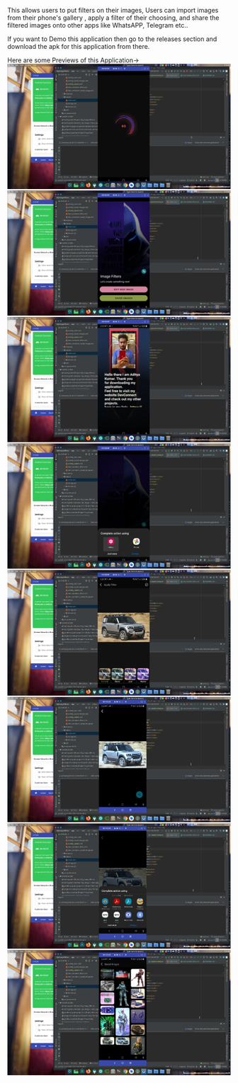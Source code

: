 This allows users to put filters on their images, Users can import images from their phone's gallery , apply a filter of their choosing, and share the filtered images onto other apps like WhatsAPP, Telegram etc..

If you want to Demo this application then go to the releases section and download the apk for this application from there.

Here are some Previews of this Application->
![](app/src/main/res/drawable/one.png)
![](app/src/main/res/drawable/two.png)
![](app/src/main/res/drawable/three.png)
![](app/src/main/res/drawable/four.png)
![](app/src/main/res/drawable/five.png)
![](app/src/main/res/drawable/six.png)
![](app/src/main/res/drawable/seven.png)
![](app/src/main/res/drawable/eight.png)
